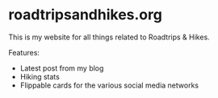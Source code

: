 # roadtripsandhikes.org

This is my website for all things related to Roadtrips & Hikes.

Features:
* Latest post from my blog
* Hiking stats
* Flippable cards for the various social media networks

